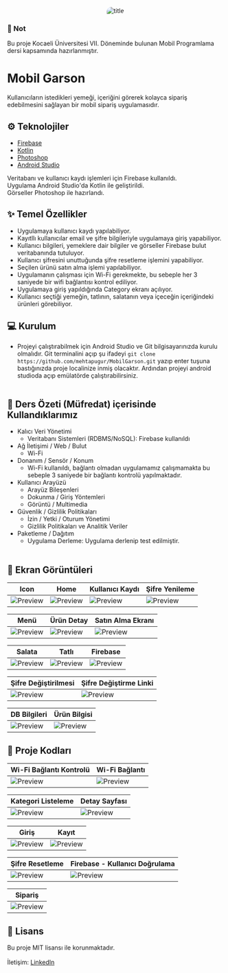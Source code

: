 <div align="center">
  <img src="https://user-images.githubusercontent.com/24686636/147353418-e1df2ff0-d5c1-46a7-b65b-03cda083667b.png" alt="title" style="border-top-left-radius: 10px; border-bottom-right-radius: 10px;" />
</div>

### :pushpin: Not

Bu proje Kocaeli Üniversitesi VII. Döneminde bulunan Mobil Programlama dersi kapsamında hazırlanmıştır.

# Mobil Garson

Kullanıcıların istedikleri yemeği, içeriğini görerek kolayca sipariş edebilmesini sağlayan bir mobil sipariş uygulamasıdır.

## :gear: Teknolojiler

- [Firebase](https://github.com/firebase/firebase-ios-sdk)
- [Kotlin](https://developer.android.com/kotlin?gclid=Cj0KCQiA_JWOBhDRARIsANymNOYYQZ6sq0EJRly0DDZoxGGYT49zsGCbuJKyQZb2EYz-PNEuI2F9ieAaAk10EALw_wcB&gclsrc=aw.ds)
- [Photoshop](https://www.adobe.com/tr/products/photoshop.html)
- [Android Studio](https://developer.android.com/studio?gclid=Cj0KCQiA_JWOBhDRARIsANymNOYfWt-U0UcFIXkOwDSTZs7q8Yz-okesn8M3_TyeAF5JLFw6FvF0u-8aAmu4EALw_wcB&gclsrc=aw.ds)

Veritabanı ve kullanıcı kaydı işlemleri için Firebase kullanıldı.<br/>
Uygulama Android Studio'da Kotlin ile geliştirildi.<br/>
Görseller Photoshop ile hazırlandı.<br/>

## :sparkles: Temel Özellikler

  - Uygulamaya kullanıcı kaydı yapılabiliyor.
  - Kayıtllı kullanıcılar email ve şifre bilgileriyle uygulamaya giriş yapabiliyor.
  - Kullanıcı bilgileri, yemeklere dair bilgiler ve görseller Firebase bulut veritabanında tutuluyor.
  - Kullanıcı şifresini unuttuğunda şifre resetleme işlemini yapabiliyor.
  - Seçilen ürünü satın alma işlemi yapılabiliyor.
  - Uygulamanın çalışması için Wi-Fi gerekmekte, bu sebeple her 3 saniyede bir wifi bağlantısı kontrol ediliyor.
  - Uygulamaya giriş yapıldığında Category ekranı açılıyor.
  - Kullanıcı seçtiği yemeğin, tatlının, salatanın veya içeceğin içeriğindeki ürünleri görebiliyor.

## :computer: Kurulum
  
  - Projeyi çalıştırabilmek için Android Studio ve Git bilgisayarınızda kurulu olmalıdır. Git terminalini açıp şu ifadeyi ``git clone https://github.com/mehtapugur/MobilGarson.git`` yazıp enter tuşuna bastığınızda proje localinize inmiş olacaktır. Ardından projeyi android studioda açıp emülatörde çalıştırabilirsiniz.<br/><br/>

## :page_with_curl: Ders Özeti (Müfredat) içerisinde Kullandıklarımız

- Kalıcı Veri Yönetimi
  - Veritabanı Sistemleri (RDBMS/NoSQL): Firebase kullanıldı
- Ağ İletişimi / Web / Bulut
  - Wi-Fi
- Donanım / Sensör / Konum
  - Wi-Fi kullanıldı, bağlantı olmadan uygulamamız çalışmamakta bu sebeple 3 saniyede bir bağlantı kontrolü yapılmaktadır.
- Kullanıcı Arayüzü
  - Arayüz Bileşenleri
  - Dokunma / Giriş Yöntemleri
  - Görüntü / Multimedia  
- Güvenlik / Gizlilik Politikaları
  - İzin / Yetki / Oturum Yönetimi
  - Gizlilik Politikaları ve Analitik Veriler
- Paketleme / Dağıtım
  - Uygulama Derleme: Uygulama derlenip test edilmiştir. </br></br>

## :camera_flash: Ekran Görüntüleri

| Icon | Home | Kullanıcı Kaydı | Şifre Yenileme |
| --- | --- | --- | --- |
| ![Preview](https://user-images.githubusercontent.com/24686636/147360711-12b7337d-93bb-426a-b90b-3cdbdd319460.png) | ![Preview](https://user-images.githubusercontent.com/24686636/147360749-9a4f7941-8b1e-4b0d-96be-0a4720031607.png) | ![Preview](https://user-images.githubusercontent.com/24686636/147360861-a63d3a8c-53bd-4e73-9592-3c548f7cb5e2.png) | ![Preview](https://user-images.githubusercontent.com/24686636/147360984-8c9da7f6-c450-4935-b7b5-12448cd85310.png) |

| Menü | Ürün Detay | Satın Alma Ekranı |
| --- | --- | --- |
| ![Preview](https://user-images.githubusercontent.com/24686636/147361109-469fad6d-6855-4bdc-8192-0559435faf50.png) | ![Preview](https://user-images.githubusercontent.com/24686636/147361131-ac47dee1-9c36-4e81-8ca3-412cbb654c32.png) | ![Preview](https://user-images.githubusercontent.com/24686636/147362025-195b8fb8-6141-4fbf-bba7-6506b63ea03c.png) |

| Salata | Tatlı | Firebase |
| --- | --- | --- |
| ![Preview](https://user-images.githubusercontent.com/24686636/147361994-296403f5-da70-4029-b215-380541d21b8b.png) | ![Preview](https://user-images.githubusercontent.com/24686636/147361982-ea524939-ac21-45fe-b531-22b4cae8c1d2.png) | ![Preview](https://user-images.githubusercontent.com/24686636/147361757-8c07597f-fcbb-4501-9476-4afdf6611e22.png) |

| Şifre Değiştirilmesi | Şifre Değiştirme Linki |
| --- | --- |
| ![Preview](https://user-images.githubusercontent.com/24686636/147361647-58610e43-dbc1-4ae0-b700-0840e96ce30f.png) | ![Preview](https://user-images.githubusercontent.com/24686636/147361658-3df9ddd6-6052-4198-ad2e-878baa0d6051.png) |

| DB Bilgileri | Ürün Bilgisi |
| --- | --- |
| ![Preview](https://user-images.githubusercontent.com/24686636/147362149-c817cea9-6c47-454b-92d0-c1d70f53c893.png) | ![Preview](https://user-images.githubusercontent.com/24686636/147362177-f2bf5924-734b-4d5d-900f-efa349ecfee6.png) |

## :camera_flash: Proje Kodları

| Wi-Fi Bağlantı Kontrolü | Wi-Fi Bağlantı |
| --- | --- |
| ![Preview](https://user-images.githubusercontent.com/24686636/147362332-f45a4761-692a-4b5b-a3db-010eb8141e6e.png) | ![Preview](https://user-images.githubusercontent.com/24686636/147362565-592c2093-1fe4-4f7d-9ca3-e727a5341c5d.png) |

| Kategori Listeleme| Detay Sayfası |
| --- | --- |
| ![Preview](https://user-images.githubusercontent.com/24686636/147362332-f45a4761-692a-4b5b-a3db-010eb8141e6e.png) | ![Preview](https://user-images.githubusercontent.com/24686636/147362431-ccbd1122-170a-403d-ab1f-ac97d7453487.png) |

| Giriş | Kayıt |
| --- | --- |
| ![Preview](https://user-images.githubusercontent.com/24686636/147362607-dcbe39aa-33b8-4ece-88eb-69c2976f6024.png) | ![Preview](https://user-images.githubusercontent.com/24686636/147362640-61760814-cbbf-490b-944f-851f8b9f23c2.png) |

| Şifre Resetleme | Firebase - Kullanıcı Doğrulama |
| --- | --- |
| ![Preview](https://user-images.githubusercontent.com/24686636/147362742-bc0ec528-4865-4d52-b0f6-504bcee52e13.png) | ![Preview](https://user-images.githubusercontent.com/24686636/147362729-c5f2f824-c789-45ba-acfc-c33fe985d607.png) |

| Sipariş |
| --- |
| ![Preview](https://user-images.githubusercontent.com/24686636/147362765-bb516720-b9fd-4c10-b03e-9ed57ba4491c.png) |

## :memo: Lisans
Bu proje MIT lisansı ile korunmaktadır.
<br/>
<br/>
İletişim: [LinkedIn](https://www.linkedin.com/in/mehtapugur)
